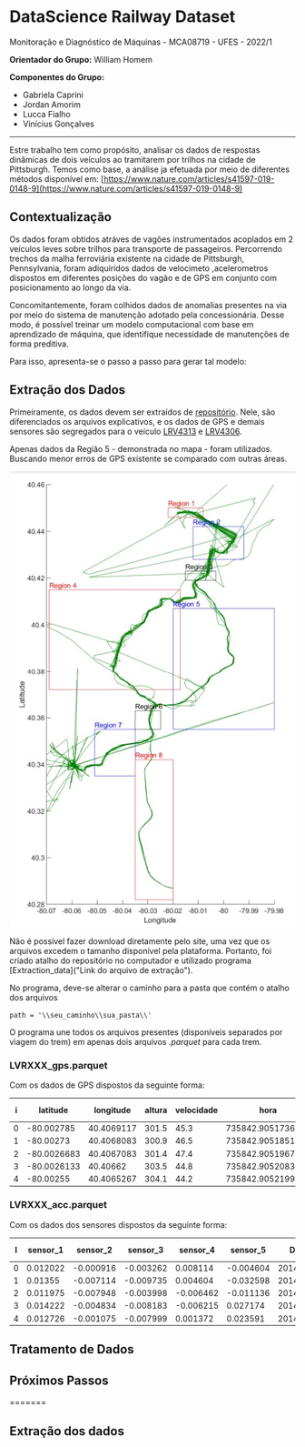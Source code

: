 # DataScience Railway Dataset
Monitoração e Diagnóstico de Máquinas - MCA08719 - UFES - 2022/1

**Orientador do Grupo:** William  Homem

**Componentes do Grupo:**
- Gabriela Caprini
- Jordan Amorim
- Lucca Fialho
- Vinícius Gonçalves

------------
Estre trabalho tem como propósito, analisar os dados de respostas dinâmicas de dois veículos ao tramitarem por trilhos na cidade de Pittsburgh. Temos como base, a análise ja efetuada por meio de diferentes métodos disponível em:  [https://www.nature.com/articles/s41597-019-0148-9](https://www.nature.com/articles/s41597-019-0148-9)

## Contextualização

Os dados foram obtidos atráves de vagões instrumentados acoplados em 2 veículos leves sobre trilhos para transporte de passageiros. Percorrendo trechos da malha ferroviária existente na cidade de Pittsburgh, Pennsylvania, foram adiquiridos dados de velocimeto ,acelerometros dispostos em diferentes posições do vagão e de GPS em conjunto com posicionamento ao longo da via.

Concomitantemente, foram colhidos dados de anomalias presentes na via por meio do sistema de manutenção adotado pela concessionária. Desse modo, é possível treinar um modelo computacional com base em aprendizado de máquina, que identifique necessidade de manutenções de forma preditiva.

Para isso, apresenta-se o passo a passo para gerar tal modelo:

## Extração dos Dados

Primeiramente, os dados devem ser extraídos de [repositório](https://drive.google.com/drive/u/0/folders/1oKn7IN7zznQuhwjDCDdjq8r9wHJYBEhj "repositório"). Nele, são diferenciados os arquivos explicativos, e os dados de GPS e demais sensores são segregados para o veículo [LRV4313](https://drive.google.com/drive/u/0/folders/13bXx9ChC7gwbVAcD-xXXnxluuKzUD3Sa "LRV4313") e [LRV4306](https://drive.google.com/drive/u/0/folders/1hrFL_1GhCPXqAuES8gXvyawUPwCSvfPF "LRV4306").

Apenas dados da Região 5 - demonstrada no mapa -  foram utilizados. Buscando menor erros de GPS existente se comparado com outras áreas.

![](https://github.com/JordanAmorim/DataScience_Railway_Dataset/blob/main/docs/LRV-regions.jpg)

Não é possível fazer download diretamente pelo site, uma vez que os arquivos excedem o tamanho disponível pela plataforma. Portanto, foi criado atalho do repositório no computador e utilizado programa [Extraction_data]("Link do arquivo de extração"). 

No programa, deve-se alterar o caminho para a pasta que contém o atalho dos arquivos

    path = '\\seu_caminho\\sua_pasta\\'

O programa une todos os arquivos presentes (disponíveis separados por viagem do trem) em apenas dois arquivos *.parquet* para cada trem. 

### LVRXXX_gps.parquet

Com os dados de GPS dispostos da seguinte forma:

| i | latitude | longitude | altura | velocidade | hora | data | passagem do dia | direção |
| ---- | ---- | ---- | ---- | ---- | ---- | ---- | ---- | ---- |
|0|-80.002785|40.4069117|301.5|45.3|735842.9051736111|20140911|1|1|
|1|-80.00273|40.4068083|300.9|46.5|735842.9051851851|20140911|1|1|
|2|-80.0026683|40.4067083|301.4|47.4|735842.9051967593|20140911|1|1|
|3|-80.0026133|40.40662|303.5|44.8|735842.9052083333|20140911|1|1|
|4|-80.00255|40.4065267|304.1|44.2|735842.9052199074|20140911|1|1|

### LVRXXX_acc.parquet

Com os dados dos sensores dispostos da seguinte forma:

|I|sensor_1|sensor_2|sensor_3|sensor_4|sensor_5|Data| passagem do dia | direção |
| ---- | ---- | ---- | ---- | ---- | ---- | ---- | ---- | ---- |
|0|0.012022|-0.000916|-0.003262|0.008114|-0.004604|20140911|1|1|
|1|0.01355|-0.007114|-0.009735|0.004604|-0.032598|20140911|1|1|
|2|0.011975|-0.007948|-0.003998|-0.006462|-0.011136|20140911|1|1|
|3|0.014222|-0.004834|-0.008183|-0.006215|0.027174|20140911|1|1|
|4|0.012726|-0.001075|-0.007999|0.001372|0.023591|20140911|1|1|

## Tratamento de Dados

## Próximos Passos
=======
## Extração dos dados
